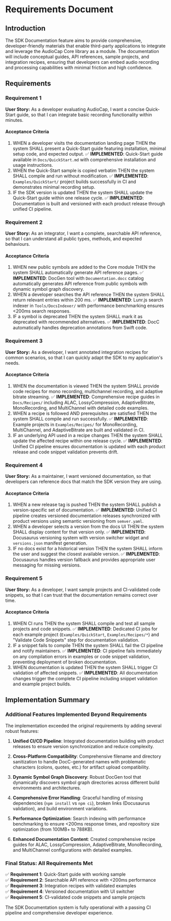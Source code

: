 # Requirements Document

## Introduction

The SDK Documentation feature aims to provide comprehensive, developer-friendly materials that enable third-party applications to integrate and leverage the AudioCap Core library as a module. The documentation will include conceptual guides, API references, sample projects, and integration recipes, ensuring that developers can embed audio recording and processing capabilities with minimal friction and high confidence.

## Requirements

### Requirement 1

**User Story:** As a developer evaluating AudioCap, I want a concise Quick-Start guide, so that I can integrate basic recording functionality within minutes.

#### Acceptance Criteria

1. WHEN a developer visits the documentation landing page THEN the system SHALL present a Quick-Start guide featuring installation, minimal setup code, and expected output. ✅ **IMPLEMENTED**: Quick-Start guide available in `Docs/QuickStart.md` with comprehensive installation and usage instructions.
2. WHEN the Quick-Start sample is copied verbatim THEN the system SHALL compile and run without modification. ✅ **IMPLEMENTED**: `Examples/QuickStart/` project builds successfully in CI and demonstrates minimal recording setup.
3. IF the SDK version is updated THEN the system SHALL update the Quick-Start guide within one release cycle. ✅ **IMPLEMENTED**: Documentation is built and versioned with each product release through unified CI pipeline.

### Requirement 2

**User Story:** As an integrator, I want a complete, searchable API reference, so that I can understand all public types, methods, and expected behaviours.

#### Acceptance Criteria

1. WHEN new public symbols are added to the Core module THEN the system SHALL automatically generate API reference pages. ✅ **IMPLEMENTED**: DocGen tool with `Documentation.docc` catalog automatically generates API reference from public symbols with dynamic symbol graph discovery.
2. WHEN a developer searches the API reference THEN the system SHALL return relevant entries within 200 ms. ✅ **IMPLEMENTED**: Lunr.js search indexer in `Tools/DocsIndexer/` with performance benchmarking ensures <200ms search responses.
3. IF a symbol is deprecated THEN the system SHALL mark it as deprecated with recommended alternatives. ✅ **IMPLEMENTED**: DocC automatically handles deprecation annotations from Swift code.

### Requirement 3

**User Story:** As a developer, I want annotated integration recipes for common scenarios, so that I can quickly adapt the SDK to my application's needs.

#### Acceptance Criteria

1. WHEN the documentation is viewed THEN the system SHALL provide code recipes for mono recording, multichannel recording, and adaptive bitrate streaming. ✅ **IMPLEMENTED**: Comprehensive recipe guides in `Docs/Recipes/` including ALAC, LossyCompression, AdaptiveBitrate, MonoRecording, and MultiChannel with detailed code examples.
2. WHEN a recipe is followed AND prerequisites are satisfied THEN the system SHALL compile and run successfully. ✅ **IMPLEMENTED**: Example projects in `Examples/Recipes/` for MonoRecording, MultiChannel, and AdaptiveBitrate are built and validated in CI.
3. IF an underlying API used in a recipe changes THEN the system SHALL update the affected recipe within one release cycle. ✅ **IMPLEMENTED**: Unified CI pipeline ensures documentation is updated with each product release and code snippet validation prevents drift.

### Requirement 4

**User Story:** As a maintainer, I want versioned documentation, so that developers can reference docs that match the SDK version they are using.

#### Acceptance Criteria

1. WHEN a new release tag is pushed THEN the system SHALL publish a version-specific set of documentation. ✅ **IMPLEMENTED**: Unified CI pipeline creates versioned documentation releases synchronized with product versions using semantic versioning from `semver.yaml`.
2. WHEN a developer selects a version from the docs UI THEN the system SHALL display content for that version only. ✅ **IMPLEMENTED**: Docusaurus versioning system with version switcher widget and `versions.json` manifest generation.
3. IF no docs exist for a historical version THEN the system SHALL inform the user and suggest the closest available version. ✅ **IMPLEMENTED**: Docusaurus handles version fallback and provides appropriate user messaging for missing versions.

### Requirement 5

**User Story:** As a developer, I want sample projects and CI-validated code snippets, so that I can trust that the documentation remains correct over time.

#### Acceptance Criteria

1. WHEN CI runs THEN the system SHALL compile and test all sample projects and code snippets. ✅ **IMPLEMENTED**: Dedicated CI jobs for each example project (`Examples/QuickStart`, `Examples/Recipes/*`) and "Validate Code Snippets" step for documentation validation.
2. IF a snippet fails to compile THEN the system SHALL fail the CI pipeline and notify maintainers. ✅ **IMPLEMENTED**: CI pipeline fails immediately on any compilation errors in examples or code snippet validation, preventing deployment of broken documentation.
3. WHEN documentation is updated THEN the system SHALL trigger CI validation of affected snippets. ✅ **IMPLEMENTED**: All documentation changes trigger the complete CI pipeline including snippet validation and example project builds.

## Implementation Summary

### Additional Features Implemented Beyond Requirements

The implementation exceeded the original requirements by adding several robust features:

1. **Unified CI/CD Pipeline**: Integrated documentation building with product releases to ensure version synchronization and reduce complexity.

2. **Cross-Platform Compatibility**: Comprehensive filename and directory sanitization to handle DocC-generated names with problematic characters (colons, quotes, etc.) for artifact upload compatibility.

3. **Dynamic Symbol Graph Discovery**: Robust DocGen tool that dynamically discovers symbol graph directories across different build environments and architectures.

4. **Comprehensive Error Handling**: Graceful handling of missing dependencies (`npm install` vs `npm ci`), broken links (Docusaurus validation), and build environment variations.

5. **Performance Optimization**: Search indexing with performance benchmarking to ensure <200ms response times, and repository size optimization (from 100MB+ to 788KB).

6. **Enhanced Documentation Content**: Created comprehensive recipe guides for ALAC, LossyCompression, AdaptiveBitrate, MonoRecording, and MultiChannel configurations with detailed examples.

### Final Status: All Requirements Met

✅ **Requirement 1**: Quick-Start guide with working sample  
✅ **Requirement 2**: Searchable API reference with <200ms performance  
✅ **Requirement 3**: Integration recipes with validated examples  
✅ **Requirement 4**: Versioned documentation with UI switcher  
✅ **Requirement 5**: CI-validated code snippets and sample projects  

The SDK Documentation system is fully operational with a passing CI pipeline and comprehensive developer experience.

